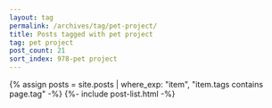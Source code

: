 ```yaml
---
layout: tag
permalink: /archives/tag/pet-project/
title: Posts tagged with pet project
tag: pet project
post_count: 21
sort_index: 978-pet project
---
```

{% assign posts = site.posts | where_exp: "item", "item.tags contains page.tag" -%}
{%- include post-list.html -%}
